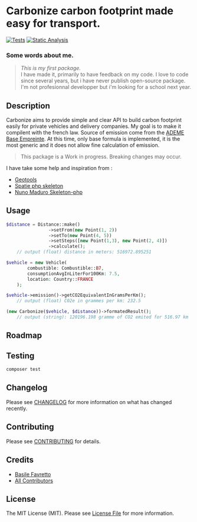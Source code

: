 # Carbonize carbon footprint made easy for transport.

<!-- [![Latest Version on Packagist](https://img.shields.io/packagist/v/bzfvrto/carbonize.svg?style=flat-square)](https://packagist.org/packages/bzfvrto/carbonize)
[![Total Downloads](https://img.shields.io/packagist/dt/bzfvrto/carbonize.svg?style=flat-square)](https://packagist.org/packages/bzfvrto/carbonize) -->
<!-- [![Tests](https://img.shields.io/github/actions/workflow/status/bzfvrto/carbonize/run-tests.yml?branch=main&label=tests&style=flat-square)](https://github.com/bzfvrto/carbonize/actions/workflows/run-tests.yml) -->
[![Tests](https://github.com/bzfvrto/Carbonize/actions/workflows/tests.yml/badge.svg)](https://github.com/bzfvrto/Carbonize/actions/workflows/tests.yml)
[![Static Analysis](https://github.com/bzfvrto/Carbonize/actions/workflows/static-analysis.yml/badge.svg)](https://github.com/bzfvrto/Carbonize/actions/workflows/static-analysis.yml)

### Some words about me.

> *This is my first package.* <br />
I have made it, primarily to have feedback on my code.
I love to code since several years, but i have never publish open-source package. I'm not profesionnal developper but i'm looking for a school next year.

## Description

Carbonize aims to provide simple and clear API to build carbon footprint easily for private vehicles and delivery companies.
My goal is to make it compilent with the french law. Source of emission come from the [ADEME Base Empreinte](https://base-empreinte.ademe.fr).
At this time, only base formula is implemented, it is the most generic and it does not allow fine calculation of emission.

> This package is a Work in progress. Breaking changes may occur.

I have take some help and inspiration from :
- [Geotools](https://github.com/thephpleague/geotools)
- [Spatie php skeleton](https://github.com/spatie/package-skeleton-php)
- [Nuno Maduro Skeleton-php](https://github.com/nunomaduro/skeleton-php)

<!-- ## Installation

You can install the package via composer:

```bash
composer require bzfvrto/carbonize
``` -->

## Usage

```php
$distance = Distance::make()
                ->setFrom(new Point(1, 2))
                ->setTo(new Point(4, 5))
                ->setSteps([new Point(1,3), new Point(2, 4)])
                ->calculate();
    // output (float) distance in meters: 516972.895251

$vehicle = new Vehicle(
        combustible: Combustible::B7,
        consumptionAvgInLiterFor100Km: 7.5,
        location: Country::FRANCE
    );

$vehicle->emission()->getCO2EquivalentInGramsPerKm();
    // output (float) C02e in grammes per km: 232.5

(new Carbonize($vehicle, $distance))->formatedResult();
    // output (string): 120196.198 gramme of CO2 emited for 516.97 km
```

## Roadmap


## Testing

```bash
composer test
```

## Changelog

Please see [CHANGELOG](CHANGELOG.md) for more information on what has changed recently.

## Contributing

Please see [CONTRIBUTING](CONTRIBUTING.md) for details.

<!-- ## Security Vulnerabilities

If you discover any security related issues, please email me instead of using the issue tracker. -->

## Credits

- [Basile Favretto](https://github.com/bzfvrto)
- [All Contributors](../../contributors)

## License

The MIT License (MIT). Please see [License File](LICENSE.md) for more information.
